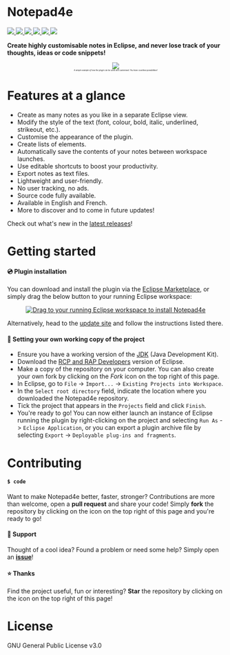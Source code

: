 # Notepad4e 
<a href="https://github.com/PyvesB/Notepad4e/blob/master/LICENSE">
<img src ="https://img.shields.io/github/license/PyvesB/Notepad4e.svg" />
</a>
<a href="https://github.com/PyvesB/Notepad4e/issues">
<img src ="https://img.shields.io/github/issues/PyvesB/Notepad4e.svg" />
</a>
<a href="https://github.com/PyvesB/Notepad4e/stargazers">
<img src ="https://img.shields.io/github/stars/PyvesB/Notepad4e.svg" />
</a>
<a href="https://marketplace.eclipse.org/content/notepad4e">
<img src ="https://img.shields.io/eclipse-marketplace/v/notepad4e.svg" />
</a>
<a href="https://marketplace.eclipse.org/content/notepad4e">
<img src ="https://img.shields.io/eclipse-marketplace/favorites/notepad4e.svg" />
</a>
<a href="https://marketplace.eclipse.org/content/notepad4e">
<img src ="https://img.shields.io/eclipse-marketplace/dt/notepad4e.svg" />
</a>

**Create highly customisable notes in Eclipse, and never lose track of your thoughts, ideas or code snippets!**

<p align="center" style="font-size:5px">
<img src ="http://images.jupload.fr/1492464956.png" />
<br />
<i><sub>A simple example of how the plugin can be used and customised. You have countless possibilities!</sub></i>
</p>

# Features at a glance

* Create as many notes as you like in a separate Eclipse view.
* Modify the style of the text (font, colour, bold, italic, underlined, strikeout, etc.).
* Customise the appearance of the plugin.
* Create lists of elements.
* Automatically save the contents of your notes between workspace launches.
* Use editable shortcuts to boost your productivity.
* Export notes as text files.
* Lightweight and user-friendly.
* No user tracking, no ads.
* Source code fully available.
* Available in English and French.
* More to discover and to come in future updates!

Check out what's new in the [latest releases](https://github.com/PyvesB/Notepad4e/releases)!

# Getting started

#### :cd: Plugin installation

You can download and install the plugin via the [Eclipse Marketplace](https://marketplace.eclipse.org/content/notepad4e), or simply drag the below button to your running Eclipse workspace:

<p align="center">
<a href="http://marketplace.eclipse.org/marketplace-client-intro?mpc_install=3108021" class="drag" title="Drag to your running Eclipse workspace to install Notepad4e"><img class="img-responsive" src="https://marketplace.eclipse.org/sites/all/themes/solstice/public/images/marketplace/btn-install.png" alt="Drag to your running Eclipse workspace to install Notepad4e" /></a>
</p>

Alternatively, head to the [update site](https://pyvesb.github.io/Notepad4e/) and follow the instructions listed there.

#### :wrench: Setting your own working copy of the project

* Ensure you have a working version of the [JDK](http://www.oracle.com/technetwork/java/javase/downloads/jdk8-downloads-2133151.html) (Java Development Kit).
* Download the [RCP and RAP Developers](https://eclipse.org/downloads/eclipse-packages/) version of Eclipse.
* Make a copy of the repository on your computer. You can also create your own fork by clicking on the *Fork* icon on the top right of this page.
* In Eclipse, go to `File` -> `Import...` -> `Existing Projects into Workspace`.
* In the `Select root directory` field, indicate the location where you downloaded the Notepad4e repository.
* Tick the project that appears in the `Projects` field and click `Finish`.
* You're ready to go! You can now either launch an instance of Eclipse running the plugin by right-clicking on the project and selecting `Run As` -> `Eclipse Application`, or you can export a plugin archive file by selecting `Export` -> `Deployable plug-ins and fragments`.

# Contributing

#### `$ code`

Want to make Notepad4e better, faster, stronger? Contributions are more than welcome, open a **pull request** and share your code! Simply **fork** the repository by clicking on the icon on the top right of this page and you're ready to go!

#### :speech_balloon: Support

Thought of a cool idea? Found a problem or need some help? Simply open an [**issue**](https://github.com/PyvesB/Notepad4e/issues)!

#### :star: Thanks

Find the project useful, fun or interesting? **Star** the repository by clicking on the icon on the top right of this page!

# License 

GNU General Public License v3.0
